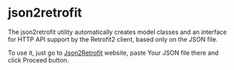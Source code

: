 # json2retrofit

The json2retrofit utility automatically creates model classes and an interface for 
HTTP API support by the Retrofit2 client, based only on the JSON file.

To use it, just go to  [Json2Retrofit](http://www.json2retrofit.com) website, paste Your JSON file there and click Proceed button.
